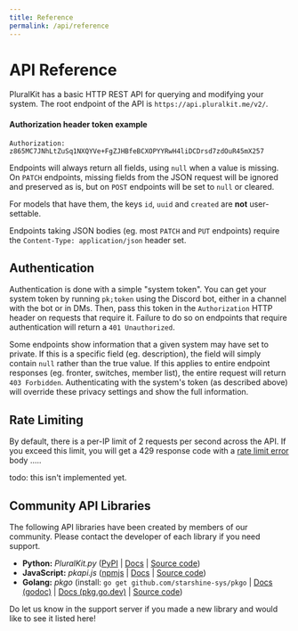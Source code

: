 ```yaml
---
title: Reference
permalink: /api/reference
---
```


# API Reference

PluralKit has a basic HTTP REST API for querying and modifying your system.
The root endpoint of the API is `https://api.pluralkit.me/v2/`.

#### Authorization header token example
```
Authorization: z865MC7JNhLtZuSq1NXQYVe+FgZJHBfeBCXOPYYRwH4liDCDrsd7zdOuR45mX257
```

Endpoints will always return all fields, using `null` when a value is missing. On `PATCH` endpoints,
missing fields from the JSON request will be ignored and preserved as is, but on `POST` endpoints will
be set to `null` or cleared.

For models that have them, the keys `id`, `uuid` and `created` are **not** user-settable.

Endpoints taking JSON bodies (eg. most `PATCH` and `PUT` endpoints) require the `Content-Type: application/json` header set.

## Authentication
Authentication is done with a simple "system token". You can get your system token by running `pk;token` using the
Discord bot, either in a channel with the bot or in DMs. Then, pass this token in the `Authorization` HTTP header
on requests that require it. Failure to do so on endpoints that require authentication will return a `401 Unauthorized`.

Some endpoints show information that a given system may have set to private. If this is a specific field
(eg. description), the field will simply contain `null` rather than the true value. If this applies to entire endpoint
responses (eg. fronter, switches, member list), the entire request will return `403 Forbidden`. Authenticating with the
system's token (as described above) will override these privacy settings and show the full information. 

## Rate Limiting

By default, there is a per-IP limit of 2 requests per second across the API. If you exceed this limit, you will get a 429 response code with a [rate limit error](#) body .....

todo: this isn't implemented yet.

## Community API Libraries

The following API libraries have been created by members of our community. Please contact the developer of each library if you need support.

- **Python:** *PluralKit.py* ([PyPI](https://pypi.org/project/pluralkit/) | [Docs](https://pluralkit.readthedocs.io/en/latest/source/quickstart.html) | [Source code](https://github.com/almonds0166/pluralkit.py))
- **JavaScript:** *pkapi.js* ([npmjs](https://npmjs.com/package/pkapi.js) | [Docs](https://github.com/greysdawn/pk.js/wiki) | [Source code](https://github.com/greysdawn/pk.js))
- **Golang:** *pkgo* (install: `go get github.com/starshine-sys/pkgo` | [Docs (godoc)](https://godocs.io/github.com/starshine-sys/pkgo) | [Docs (pkg.go.dev)](https://pkg.go.dev/github.com/starshine-sys/pkgo) | [Source code](https://github.com/starshine-sys/pkgo))

Do let us know in the support server if you made a new library and would like to see it listed here!

